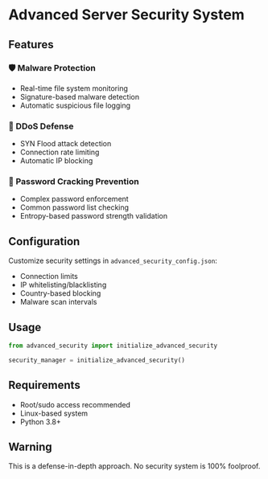 # Advanced Server Security System

## Features

### 🛡️ Malware Protection
- Real-time file system monitoring
- Signature-based malware detection
- Automatic suspicious file logging

### 🚫 DDoS Defense
- SYN Flood attack detection
- Connection rate limiting
- Automatic IP blocking

### 🔐 Password Cracking Prevention
- Complex password enforcement
- Common password list checking
- Entropy-based password strength validation

## Configuration
Customize security settings in `advanced_security_config.json`:
- Connection limits
- IP whitelisting/blacklisting
- Country-based blocking
- Malware scan intervals

## Usage
```python
from advanced_security import initialize_advanced_security

security_manager = initialize_advanced_security()
```

## Requirements
- Root/sudo access recommended
- Linux-based system
- Python 3.8+

## Warning
This is a defense-in-depth approach. No security system is 100% foolproof.
